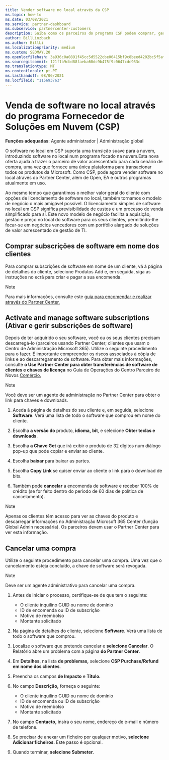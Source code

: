 ```yaml
---
title: Vender software no local através da CSP
ms.topic: how-to
ms.date: 03/08/2021
ms.service: partner-dashboard
ms.subservice: partnercenter-customers
description: Saiba como os parceiros do programa CSP podem comprar, gerir, vender e cancelar subscrições de software no local em nome dos clientes no Partner Center.
author: BillLinzbach
ms.author: BillLi
ms.localizationpriority: medium
ms.custom: SEOMAY.20
ms.openlocfilehash: 3a936c0a0891f45cc5d5522cbe06415bf9c8beed4202bc5f5af2a0fbb2d3a8f8
ms.sourcegitcommit: 121f1b9cbd88faeba60dc9b475f9c0647cdc933c
ms.translationtype: MT
ms.contentlocale: pt-PT
ms.lasthandoff: 08/06/2021
ms.locfileid: "115693763"
---
```

# <a name="sell-on-premises-software-through-the-cloud-solution-provider-csp-program"></a>Venda de software no local através do programa Fornecedor de Soluções em Nuvem (CSP)

**Funções adequadas**: Agente administrador | Administração global

O software no local em CSP suporta uma transição suave para a nuvem, introduzindo software no local num programa focado na nuvem.Esta nova oferta ajuda a trazer o parceiro de valor acrescentado para cada cenário de compra, uma vez que fornece uma única plataforma para transacionar todos os produtos da Microsoft. Como CSP, pode agora vender software no local através do Partner Center, além de Open, EA e outros programas atualmente em uso.  
 
Ao mesmo tempo que garantimos o melhor valor geral do cliente com opções de licenciamento de software no local, também tornamos o modelo de negócio o mais amigável possível. O licenciamento simples de software no local em CSP significa previsibilidade de custos e um processo de venda simplificado para si. Este novo modelo de negócio facilita a aquisição, gestão e preço no local do software para os seus clientes, permitindo-lhe focar-se em negócios vencedores com um portfólio alargado de soluções de valor acrescentado de gestão de TI.

## <a name="buy-software-subscriptions-on-behalf-of-customers"></a>Comprar subscrições de software em nome dos clientes

Para comprar subscrições de software em nome de um cliente, vá à página de detalhes do cliente, selecione Produtos Add e, em seguida, siga as instruções no ecrã para criar e pagar a sua encomenda.

> [!NOTE]
> Para mais informações, consulte este [guia para encomendar e realizar através do Partner Center.](https://partner.microsoft.com/resources/detail/guide-to-ordering-and-fulfillment-through-partner-center-pdf)

## <a name="activate-and-manage-software-subscriptions"></a>Activate and manage software subscriptions (Ativar e gerir subscrições de software)

Depois de ter adquirido o seu software, você ou os seus clientes precisam descarregá-lo (parceiros usando Partner Center; clientes que usam o Centro de Administração Microsoft 365). Utilize o seguinte procedimento para o fazer. É importante compreender os riscos associados à cópia de links e ao descarregamento de software. Para obter mais informações, consulte **o Use Partner Center para obter transferências de software de clientes e chaves de licença** no Guia de Operações do Centro Parceiro de Novos [Comércio.](https://partner.microsoft.com/resources/detail/partner-center-new-commerce-operations-guide-pdf)

> [!NOTE]
> Você deve ser um agente de administração no Partner Center para obter o link para chaves e downloads.

1. Aceda à página de detalhes do seu cliente e, em seguida, selecione **Software**. Verá uma lista de todo o software que comprou em nome do cliente.

2. Escolha **a versão do** produto, **idioma,** **bit**, e selecione **Obter teclas e downloads**. 

3. Escolha **a Chave Get** que irá exibir o produto de 32 dígitos num diálogo pop-up que pode copiar e enviar ao cliente. 

4. Escolha **baixar** para baixar as partes. 

5. Escolha **Copy Link** se quiser enviar ao cliente o link para o download de bits. 

6. Também pode **cancelar** a encomenda de software e receber 100% de crédito (se for feito dentro do período de 60 dias de política de cancelamento).

> [!NOTE]
> Apenas os clientes têm acesso para ver as chaves do produto e descarregar informações no Administração Microsoft 365 Center (função Global Admin necessária). Os parceiros devem usar o Partner Center para ver esta informação.

## <a name="cancel-a-purchase"></a>Cancelar uma compra

Utilize o seguinte procedimento para cancelar uma compra. Uma vez que o cancelamento esteja concluído, a chave de software será revogada.

> [!NOTE]
> Deve ser um agente administrativo para cancelar uma compra. 

1.  Antes de iniciar o processo, certifique-se de que tem o seguinte: 
    - O cliente inquilino GUID ou nome de domínio
    - ID de encomenda ou ID de subscrição
    - Motivo de reembolso
    - Montante solicitado

2.  Na página de detalhes do cliente, selecione **Software**. Verá uma lista de todo o software que comprou. 

3.  Localize o software que pretende cancelar e **selecione Cancelar**. O Relatório abre um problema com a página **do Partner Center.** 

4.  Em **Detalhes**, na lista **de problemas,** selecione **CSP Purchase/Refund em nome dos clientes**.

5.  Preencha os campos **de Impacto** e **Título.** 

6.  No campo **Descrição,** forneça o seguinte: 
    -   O cliente inquilino GUID ou nome de domínio
    -   ID de encomenda ou ID de subscrição
    -   Motivo de reembolso
    -   Montante solicitado

7.  No campo **Contacto,** insira o seu nome, endereço de e-mail e número de telefone. 

8.  Se precisar de anexar um ficheiro por qualquer motivo, **selecione Adicionar ficheiros**. Este passo é opcional. 

9.  Quando terminar, **selecione Submeter.**

